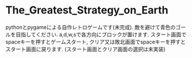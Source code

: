 # The_Greatest_Strategy_on_Earth

pythonとpygameによる自作レトロゲームです(未完成).
敵を避けて青色のゴールを目指してください. a,d,w,sで各方向にブロックが置けます.
スタート画面でspaceキーを押すとゲームスタート, クリア又は敗北画面でspaceキーを押すとスタート画面に戻ります.
(スタート画面とクリア画面の選択は未実装)
